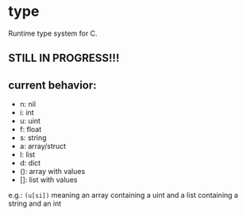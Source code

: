 # type
Runtime type system for C. 


## STILL IN PROGRESS!!!


## current behavior: 

* n: nil
* i: int
* u: uint
* f: float
* s: string
* a: array/struct
* l: list 
* d: dict
* (): array with values
* []: list with values 

e.g.: `(u[si])` meaning an array containing a uint and a list containing a string and an int
